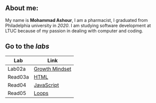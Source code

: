 ## About me:
My name is **Mohammad Ashour**, I am a pharmacist, I graduated from Philadelphia university in *2020*.
I am studying software development at LTUC because of my passion in dealing with computer and coding.

## Go to the *labs*

|Lab        |Link       |
|-----------|-----------|
|Lab02a     |[Growth Mindset](Lab02a.md)|
|Read03a    |[HTML](Read03a.md)|
|Read04     |[JavaScript](Read04.md)|
|Read05     |[Loops](Read05.md)
